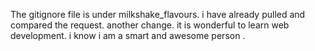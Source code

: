 The gitignore file is under milkshake_flavours. i have already pulled and compared the request.
another change. it is wonderful to learn web development. i know i am a smart and awesome person
.
